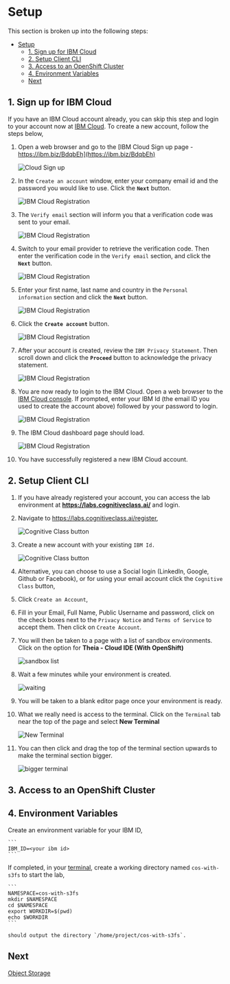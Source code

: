 # Setup

This section is broken up into the following steps:

- [Setup](#setup)
  - [1. Sign up for IBM Cloud](#1-sign-up-for-ibm-cloud)
  - [2. Setup Client CLI](#2-setup-client-cli)
  - [3. Access to an OpenShift Cluster](#3-access-to-an-openshift-cluster)
  - [4. Environment Variables](#4-environment-variables)
  - [Next](#next)

## 1. Sign up for IBM Cloud

If you have an IBM Cloud account already, you can skip this step and login to your account now at [IBM Cloud](https://cloud.ibm.com). To create a new account, follow the steps below,

1. Open a web browser and go to the [IBM Cloud Sign up page - https://ibm.biz/BdqbEh](https://ibm.biz/BdqbEh)

   ![Cloud Sign up](../../.gitbook/generic/ibm-cloud-sign-up.png)

1. In the `Create an account` window, enter your company email id and the password you would like to use. Click the **`Next`** button.

    ![IBM Cloud Registration](../../.gitbook/register/create-account.png)

1. The `Verify email` section will inform you that a verification code was sent to your email.

    ![IBM Cloud Registration](../../.gitbook/register/verify-email.png)

1. Switch to your email provider to retrieve the verification code. Then enter the verification code in the `Verify email` section, and click the **`Next`** button.

    ![IBM Cloud Registration](../../.gitbook/register/verify-email.png)

1. Enter your first name, last name and country in the `Personal information` section and click the **`Next`** button.

    ![IBM Cloud Registration](../../.gitbook/register/personal-information.png)

1. Click the **`Create account`** button.

    ![IBM Cloud Registration](../../.gitbook/register/create.png)

1. After your account is created, review the `IBM Privacy Statement`. Then scroll down and click the **`Proceed`** button to acknowledge the privacy statement.

    ![IBM Cloud Registration](../../.gitbook/register/privacy-acknowledge.png)

1. You are now ready to login to the IBM Cloud. Open a web browser to the [IBM Cloud console](https://cloud.ibm.com). If prompted, enter your IBM Id (the email ID you used to create the account above) followed by your password to login.

    ![IBM Cloud Registration](../../.gitbook/register/login.png)

1. The IBM Cloud dashboard page should load.

    ![IBM Cloud Registration](../../.gitbook/register/dashboard.png)

1. You have successfully registered a new IBM Cloud account.

## 2. Setup Client CLI

1. If you have already registered your account, you can access the lab environment at **https://labs.cognitiveclass.ai/** and login.

1. Navigate to https://labs.cognitiveclass.ai/register,

    ![Cognitive Class button](../../.gitbook/cognitiveclass/cogClassButton.png)

1. Create a new account with your existing `IBM Id.` 

    ![Cognitive Class button](../../.gitbook/cognitiveclass/cogClassButton2.png)

1. Alternative, you can choose to use a Social login (LinkedIn, Google, Github or Facebook), or for using your email account click the `Cognitive Class` button,

1. Click `Create an Account`,

1. Fill in your Email, Full Name, Public Username and password, click on the check boxes next to the `Privacy Notice` and `Terms of Service` to accept them. Then click on `Create Account`.

1. You will then be taken to a page with a list of sandbox environments. Click on the option for **Theia - Cloud IDE (With OpenShift)**

    ![sandbox list](../../.gitbook/cognitiveclass/sandboxList.png)

1. Wait a few minutes while your environment is created.

    ![waiting](../../.gitbook/cognitiveclass/waiting.png)

1. You will be taken to a blank editor page once your environment is ready.

1.  What we really need is access to the terminal. Click on the `Terminal` tab near the top of the page and select **New Terminal**

    ![New Terminal](../../.gitbook/cognitiveclass/newTerminal.png)

1.  You can then click and drag the top of the terminal section upwards to make the terminal section bigger.

    ![bigger terminal](../../.gitbook/cognitiveclass/biggerTerminal.png)

## 3. Access to an OpenShift Cluster


## 4. Environment Variables

Create an environment variable for your IBM ID,

    ```
    IBM_ID=<your ibm id>
    ```

If completed, in your [terminal](https://labs.cognitiveclass.ai/), create a working directory named `cos-with-s3fs` to start the lab,

    ```
    NAMESPACE=cos-with-s3fs
    mkdir $NAMESPACE
    cd $NAMESPACE
    export WORKDIR=$(pwd)
    echo $WORKDIR
    ```

    should output the directory `/home/project/cos-with-s3fs`.

## Next

[Object Storage](../cos-with-s3fs/COS.md)